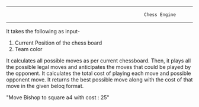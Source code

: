 --------------------------------------------------------------------
                                                        Chess Engine
--------------------------------------------------------------------

It takes the following as input- 
  1. Current Position of the chess board
  2. Team color

It calculates all possible moves as per current chessboard. Then, it plays all the possible legal moves and anticipates the moves that could be played by the opponent. 
It calculates the total cost of playing each move and possible opponent move. It returns the best possible move along with the cost of that move in the given beloq format. 

"Move Bishop to square a4 with cost : 25"
